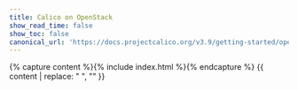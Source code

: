 ```yaml
---
title: Calico on OpenStack
show_read_time: false
show_toc: false
canonical_url: 'https://docs.projectcalico.org/v3.9/getting-started/openstack/installation/index'
---
```

{% capture content %}{% include index.html %}{% endcapture %}
{{ content | replace: "    ", "" }}